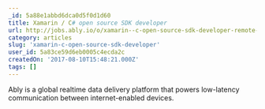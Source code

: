 ```yaml
---
_id: 5a88e1abbd6dca0d5f0d1d60
title: Xamarin / C# open source SDK developer
url: http://jobs.ably.io/o/xamarin--c-open-source-sdk-developer-remote-contract--parttime
category: articles
slug: 'xamarin-c-open-source-sdk-developer'
user_id: 5a83ce59d6eb0005c4ecda2c
createdOn: '2017-08-10T15:48:21.000Z'
tags: []
---
```


Ably is a global realtime data delivery platform that powers low-latency communication between internet-enabled devices.
